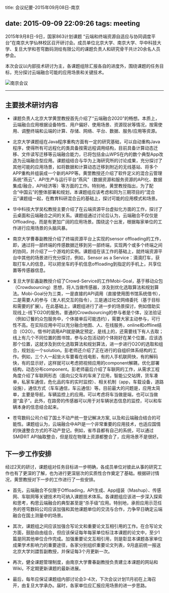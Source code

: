 title: 会议纪要-2015年09月08日-南京

date: 2015-09-09 22:09:26
tags: meeting
---


2015年9月8日-9日，国家863计划课题 “云端和终端资源自适应与协同调度平台”在南京大学仙林校区召开研讨会。成员单位北京大学、南京大学、华中科技大学、复旦大学和苍穹数码测绘有限公司的课题负责人和研究骨干共计20余名人员参会。


本次会议以内部技术研讨为主，各课题组除汇报各自的进度外，围绕课题的任务目标，充分探讨云端融合可能的应用场景和关键技术。

![南京会议](/meeting-nanjing.jpg)


<!--more-->

---

## 主要技术研讨内容


* 课题负责人北京大学黄罡教授首先介绍了“云端融合2020”的畅想。本质上，云端融合应用根据设备特性、用户偏好、使用场景、资源现状等情况，按需使用、调整终端和云端的计算、存储、网络、平台、数据、服务/应用等资源。


* 北京大学课题组在Java程序重构方面有一定的研究基础，可以自动重构Java程序，使得所有可远程化的类具备按需远程调用结构，目前具备计算动态迁移、文件读写迁移等云端融合能力，已将包括金山WPS在内的数个典型App改造为云端融合型应用。课题组结合与华为上海研究所的讨论成果，充分探讨了其他可能的应用场景，如将数据和计算动态迁移到附近的无线基站、将多个APP重构并组装成一个新的APP等。黄罡教授还介绍了软件定义的混合云管理系统“燕云”、API生产与运行平台“燕风”（数据资源和服务资源的API化、数据集成/融合，API经济等）等方面的工作。特别地，黄罡教授指出，为了配合“中国云”的整体部署和规划，本课题组应该考虑和同为三期项目的“混合云”课题组一起，在教育科研混合云的基础上，探讨可能的应用模式和场景。

* 华中科技大学吴松教授主要介绍了在云端资源平台虚拟化方面的工作，探讨了云桌面和云端融合之间的关系。课题组通过讨论后认为，云端融合不仅仅是Offloading，而是有更加广阔的应用场景。围绕这个出发，根据每家单位的工作进行应用场景的头脑风暴。

* 南京大学曹春副教授介绍了终端资源平台上实现的sensor offloading的工作，即，通过将一部终端的传感数据迁移到另一部终端，实现两个或多个终端之间的协同，并介绍了一个游戏的实例。课题组在该工作的基础上，就终端资源平台中其他的场景进行充分探讨，例如，Sensor as a Service：滴滴打车，获取打车人的信息，可以把坐车的手机信息offloading到指定的手机上，共享位置等传感器信息。

* 复旦大学彭鑫副教授介绍了Crowd-Service的工作Mobi-Goal，基于移动众包（Crowdsourcing）思想，将人当做传感器，涉及到优化选取算法和规划算法。Mobi-Goal分为三类，一是直接的API调用（直接使用图书馆系统借书），二是需要人的参与（发人机交互的指令），三是通过社交网络委托（基于目标和需要的扩展）。在此基础上，课题组进行了进一步的场景探讨，例如借助实现线上-线下O2O的服务。普通的Crowdsourcing的参与者是个体，没法验证（例如订餐的众包服务中，个体接单后可能违约），需要大家主动参与，可行性不高。在实际应用中可以充分融合地图、人、在线服务，online和offline结合（O2O）。借书时调用API就是确定预定，是线上的，还需要线下有人去取；线上有几个不同位置的图书馆，参与众包活动的个体刚好在某个位置，应该选那个位置，这就涉及到优化选取算法和规划算法，进一步进行O2O的选取和组合，规划出一个solution。彭老师还介绍了正在进行的自组织体系结构的工作。例如，三个人一起坐火车要看在线电影，有的人手机联网快，有的解码快，有的显示好，这样就可以考虑把视频应用的component解耦，优化部署结构，动态分布component。彭老师最后介绍了车联网的工作，从需求工程角度介绍了车联网形态（面向公交车的车来了应用，智能公交站牌，货车凑单，私家车通信，危化品的车的实时监控）、相关机制（app，车载设备，道路设施），通信方式（车车通信，车云通信）等。目前最大的问题是，应用太简单，主要是导航，车辆监控上的应用。可以考虑将车当做是端，也可以当做是“盒子”。此外，在路旁的传感器可以用于对车辆状态信息的监控，可以和车辆本身的信息结合起来。


* 苍穹数码公司介绍了国土不动产统一登记解决方案, 以及和云端融合结合的可能性。课题组认为，云端融合中API是一个非常重要的应用技术，也适应国情的快速整合方式的不动产登记。例如，省市县都有自己的系统，可以通过SM@RT API抽取整合，但是现在物理上资源都整合了，应用场景不是很好。

## 下一步工作安排

经过2天的研讨，课题组对任务目标进一步明确，各成员单位对彼此从事的研究工作也有了更深的了解，也为进行更深层次的实质性合作奠定了基础。根据研讨情况，黄罡教授对下一步的工作进行了一些安排。

- 首先，云端融合不仅限于Offloading，API生成、App组装（Mashup）、传感网、车联网等关键技术均可纳入课题技术体系。各课题组应该进一步深入探索和思考，构思云端融合的典型甚至是“杀手级”应用。特别地，承担应用示范任务的苍穹数码公司应该加强和其他课题单位的交流与合作，力争早日确定云端融合在国土测量中的场景。

- 其次，课题组之间应该加强合写论文和重要论文互相引用的工作。在合写论文方面，鼓励自由组合，但应该保证每年每家单位标注本课题的论文中，至少1篇是同其他单位合作完成。加强重要论文互相引用，则是彰显本课题各家单位成果学术影响力的重要途径，各家分别组织重要论文列表，9月底前统一报送北京大学刘譞哲副教授，并保证每3个月更新一次。

- 再次，健全课题管理制度，由南京大学曹春副教授负责建立本课题的网站和Wiki，不定期更新课题的最新进展。

- 最后，每年应保证课题组内部讨论会3-4次，下次会议计划11月初在上海召开，由复旦大学承办。届时，各家单位应汇报应用场景的进一步思路。


